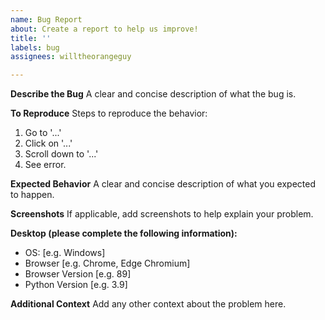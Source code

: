 ```yaml
---
name: Bug Report
about: Create a report to help us improve!
title: ''
labels: bug
assignees: willtheorangeguy

---
```


**Describe the Bug**
A clear and concise description of what the bug is.

**To Reproduce**
Steps to reproduce the behavior:

1. Go to '...'
2. Click on '...'
3. Scroll down to '...'
4. See error.

**Expected Behavior**
A clear and concise description of what you expected to happen.

**Screenshots**
If applicable, add screenshots to help explain your problem.

**Desktop (please complete the following information):**

- OS: [e.g. Windows]
- Browser [e.g. Chrome, Edge Chromium]
- Browser Version [e.g. 89]
- Python Version [e.g. 3.9]

**Additional Context**
Add any other context about the problem here.
